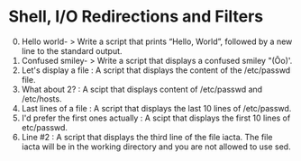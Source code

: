 # Shell, I/O Redirections and Filters
0. Hello world- > Write a script that prints “Hello, World”, followed by a new line to the standard output.
1. Confused smiley- > Write a script that displays a confused smiley "(Ôo)'.
2. Let's display a file : A script that displays the content of the /etc/passwd file.
3. What about 2? : A scipt that displays content of /etc/passwd and /etc/hosts.
4. Last lines of a file : A script that displays the last 10 lines of /etc/passwd.
5. I'd prefer the first ones actually : A scipt that displays the first 10 lines of etc/passwd.
6. Line #2 : A script that displays the third line of the file iacta.
       The file iacta will be in the working directory and you are not allowed to use sed.

